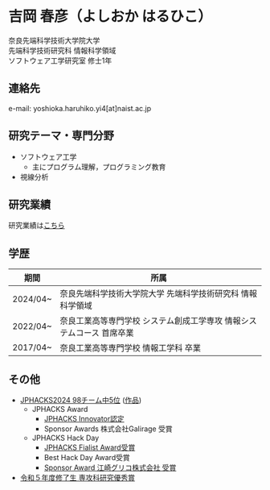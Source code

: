 # 吉岡 春彦（よしおか はるひこ）
奈良先端科学技術大学院大学<br>
先端科学技術研究科 情報科学領域<br>
ソフトウェア工学研究室 修士1年

## 連絡先
e-mail: yoshioka.haruhiko.yi4[at]naist.ac.jp

## 研究テーマ・専門分野
- ソフトウェア工学
  - 主にプログラム理解，プログラミング教育
- 視線分析

## 研究業績
研究業績は[こちら](achievements.md)

## 学歴

| 期間 | 所属 |
|-------|--------|
| 2024/04~ | 奈良先端科学技術大学院大学 先端科学技術研究科 情報科学領域 |
| 2022/04~ | 奈良工業高等専門学校 システム創成工学専攻 情報システムコース 首席卒業 |
| 2017/04~ | 奈良工業高等専門学校 情報工学科 卒業 |

## その他
- [JPHACKS2024 98チーム中5位](https://jphacks.com/2024/) ([作品](https://github.com/jphacks/os_2407))
  - JPHACKS Award
    - [JPHACKS Innovator認定](https://jphacks.com/2024/result/)
    - Sponsor Awards 株式会社Galirage 受賞
  - JPHACKS Hack Day
    - [JPHACKS Fialist Award受賞](https://jphacks.com/information/award-finalists2024/#:~:text=Eventpix(OS_2407%EF%BC%9AEventpix))
    - Best Hack Day Award受賞
    - [Sponsor Award 江崎グリコ株式会社 受賞](https://www.glico.com/jp/health/contents/JPHACKS_2024/)
- [令和５年度修了生 専攻科研究優秀賞](https://www.nara-k.ac.jp/life/CAMPUS141.pdf)